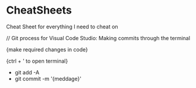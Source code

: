 # CheatSheets
Cheat Sheet for everything I need to cheat on

// Git process for Visual Code Studio: Making commits through the terminal

{make required changes in code}

 {ctrl + ' to open terminal}
 
- git add -A
- git commit -m '{meddage}'
